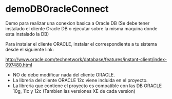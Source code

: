 # demoDBOracleConnect

Demo para realizar una conexion basica a Oracle DB (Se debe tener instalado el cliente Oracle DB o ejecutar sobre la misma maquina donde esta instalado la DB) 

Para instalar el cliente ORACLE, instalar el correspondiente a tu sistema desde el siguiente link:

http://www.oracle.com/technetwork/database/features/instant-client/index-097480.html

* NO de debe modificar nada del cliente ORACLE.
* La libreria del cliente ORACLE 12c viene incluida en el proyecto.
* La libreria que contiene el proyecto es compatible con las DB ORACLE 10g, 11c y 12c (Tambien las versiones XE de cada version)
